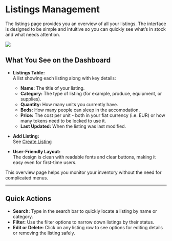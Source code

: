 # Listings Management

The listings page provides you an overview of all your listings. The interface is designed to be simple and intuitive so you can quickly see what’s in stock and what needs attention.

![](https://github.com/user-attachments/assets/a7c20b7c-ee08-4e36-9b7e-6224e8892744)

## What You See on the Dashboard

- **Listings Table:**  
  A list showing each listing along with key details:
  - **Name:** The title of your listing.
  - **Category:** The type of listing (for example, produce, equipment, or supplies).
  - **Quantity:** How many units you currently have.
  - **Beds:** How many people can sleep in the accomodation.
  - **Price:** The cost per unit - both in your fiat currency (i.e. EUR) or how many tokens need to be locked to use it.
  - **Last Updated:** When the listing was last modified.

- **Add Listing:**  
  See [Create Listing](./create-listing.md)

- **User-Friendly Layout:**  
  The design is clean with readable fonts and clear buttons, making it easy even for first-time users.

This overview page helps you monitor your inventory without the need for complicated menus.

---

## Quick Actions

- **Search:** Type in the search bar to quickly locate a listing by name or category.
- **Filter:** Use the filter options to narrow down listings by their status.
- **Edit or Delete:** Click on any listing row to see options for editing details or removing the listing safely.
